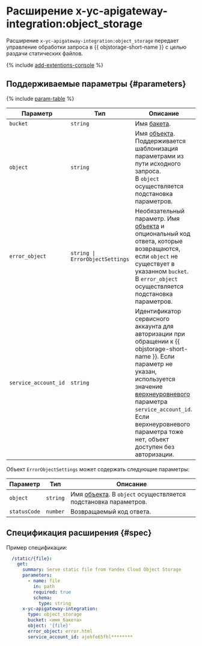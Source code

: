 # Расширение x-yc-apigateway-integration:object_storage

Расширение `x-yc-apigateway-integration:object_storage` передает управление обработки запроса в {{ objstorage-short-name }} с целью раздачи статических файлов.

{% include [add-extentions-console](../../../_includes/api-gateway/add-extentions-console.md) %}

## Поддерживаемые параметры {#parameters}

{% include [param-table](../../../_includes/api-gateway/parameters-table.md) %}

Параметр | Тип | Описание 
----|----|----
`bucket` | `string` | Имя [бакета](../../../storage/concepts/bucket.md).
`object` | `string` | Имя [объекта](../../../storage/concepts/object.md). Поддерживается шаблонизация параметрами из пути исходного запроса. <br>В `object` осуществляется подстановка параметров.
`error_object` | `string \| ErrorObjectSettings` | Необязательный параметр. Имя [объекта](../../../storage/concepts/object.md) и опциональный код ответа, которые возвращаются, если `object` не существует в указанном `bucket`. В `error_object` осуществляется подстановка параметров.
`service_account_id` | `string` | Идентификатор сервисного аккаунта для авторизации при обращении к {{ objstorage-short-name }}. Если параметр не указан, используется значение [верхнеуровневого](./index.md#top-level) параметра `service_account_id`. Если верхнеуровневого параметра тоже нет, объект доступен без авторизации.

Объект `ErrorObjectSettings` может содержать следующие параметры:

Параметр | Тип | Описание
----|----|----
`object` | `string` | Имя [объекта](../../../storage/concepts/object.md). В `object` осуществляется подстановка параметров.
`statusCode` | `number` |  Возвращаемый код ответа.


## Спецификация расширения {#spec}

Пример спецификации: 

```yaml
  /static/{file}:
    get:
      summary: Serve static file from Yandex Cloud Object Storage
      parameters:
        - name: file
          in: path
          required: true
          schema:
            type: string
      x-yc-apigateway-integration:
        type: object_storage
        bucket: <имя_бакета>
        object: '{file}'
        error_object: error.html
        service_account_id: ajehfe65fhl********
```
